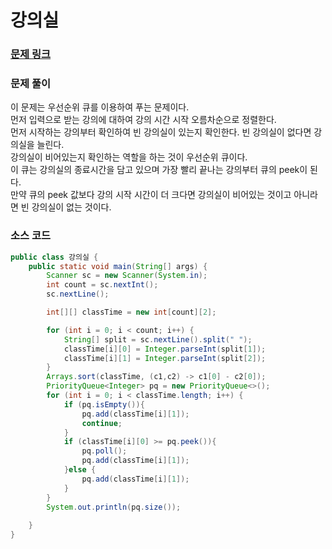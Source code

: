 # 강의실


### [문제 링크](https://www.acmicpc.net/problem/1374)

### 문제 풀이
이 문제는 우선순위 큐를 이용하여 푸는 문제이다. </br>
먼저 입력으로 받는 강의에 대하여 강의 시간 시작 오름차순으로 정렬한다.  </br>
먼저 시작하는 강의부터 확인하여 빈 강의실이 있는지 확인한다. 빈 강의실이 없다면 강의실을 늘린다.  </br> 
강의실이 비어있는지 확인하는 역할을 하는 것이 우선순위 큐이다.  </br>
이 큐는 강의실의 종료시간을 담고 있으며 가장 빨리 끝나는 강의부터 큐의 peek이 된다. </br>
만약 큐의 peek 값보다 강의 시작 시간이 더 크다면 강의실이 비어있는 것이고 아니라면 빈 강의실이 없는 것이다. </br>
### 소스 코드
```java
public class 강의실 {
    public static void main(String[] args) {
        Scanner sc = new Scanner(System.in);
        int count = sc.nextInt();
        sc.nextLine();

        int[][] classTime = new int[count][2];

        for (int i = 0; i < count; i++) {
            String[] split = sc.nextLine().split(" ");
            classTime[i][0] = Integer.parseInt(split[1]);
            classTime[i][1] = Integer.parseInt(split[2]);
        }
        Arrays.sort(classTime, (c1,c2) -> c1[0] - c2[0]);
        PriorityQueue<Integer> pq = new PriorityQueue<>();
        for (int i = 0; i < classTime.length; i++) {
            if (pq.isEmpty()){
                pq.add(classTime[i][1]);
                continue;
            }
            if (classTime[i][0] >= pq.peek()){
                pq.poll();
                pq.add(classTime[i][1]);
            }else {
                pq.add(classTime[i][1]);
            }
        }
        System.out.println(pq.size());
        
    }
}

```